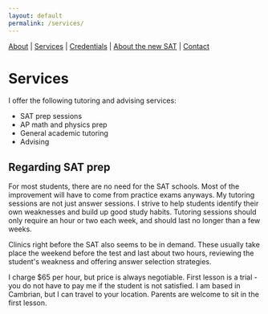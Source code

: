 ```yaml
---
layout: default
permalink: /services/
---
```

[About](/home/) |
[Services](/services/) |
[Credentials](/credentials/) |
[About the new SAT](/sat/) |
[Contact](/contact/)

# Services

I offer the following tutoring and advising services:

- SAT prep sessions
- AP math and physics prep
- General academic tutoring
- Advising

## Regarding SAT prep

For most students, there are no need for the SAT schools. Most of the improvement will have to come from practice exams anyways. My tutoring sessions are not just answer sessions. I strive to help students identify their own weaknesses and build up good study habits. Tutoring sessions should only require an hour or two each week, and should last no longer than a few weeks.

Clinics right before the SAT also seems to be in demand. These usually take place the weekend before the test and last about two hours, reviewing the student's weakness and offering answer selection strategies.

I charge $65 per hour, but price is always negotiable. First lesson is a trial - you do not have to pay me if the student is not satisfied. I am based in Cambrian, but I can travel to your location. Parents are welcome to sit in the first lesson.

